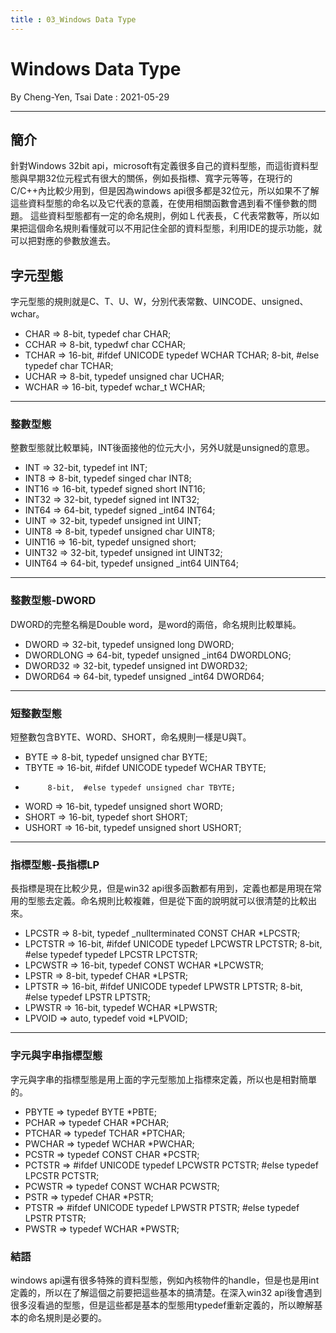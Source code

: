 ```yaml
---
title : 03_Windows Data Type
---
```

# Windows Data Type
By Cheng-Yen, Tsai
Date : 2021-05-29

---
## 簡介
針對Windows 32bit api，microsoft有定義很多自己的資料型態，而這街資料型態與早期32位元程式有很大的關係，例如長指標、寬字元等等，在現行的C/C++內比較少用到，但是因為windows api很多都是32位元，所以如果不了解這些資料型態的命名以及它代表的意義，在使用相關函數會遇到看不懂參數的問題。 這些資料型態都有一定的命名規則，例如Ｌ代表長，Ｃ代表常數等，所以如果把這個命名規則看懂就可以不用記住全部的資料型態，利用IDE的提示功能，就可以把對應的參數放進去。
## 字元型態
字元型態的規則就是C、T、U、W，分別代表常數、UINCODE、unsigned、wchar。
* CHAR => 8-bit, typedef char CHAR;
* CCHAR => 8-bit, typedwf char CCHAR;
* TCHAR => 16-bit, #ifdef UNICODE typedef WCHAR TCHAR;            8-bit,  #else typedef char TCHAR;
* UCHAR => 8-bit, typedef unsigned char UCHAR;
* WCHAR => 16-bit, typedef wchar_t WCHAR;
---
### 整數型態
整數型態就比較單純，INT後面接他的位元大小，另外U就是unsigned的意思。
* INT => 32-bit, typedef int INT;
* INT8 => 8-bit, typedef singed char INT8;
* INT16 => 16-bit, typedef signed short INT16;
* INT32 => 32-bit, typedef signed int INT32;
* INT64 => 64-bit, typedef signed _int64 INT64;
* UINT => 32-bit, typedef unsigned int UINT;
* UINT8 => 8-bit, typedef unsigned char UINT8;
* UINT16 => 16-bit, typedef unsigned short;
* UINT32 => 32-bit, typedef unsigned int UINT32;
* UINT64 => 64-bit, typedef unsigned _int64 UINT64;
---

### 整數型態-DWORD
DWORD的完整名稱是Double word，是word的兩倍，命名規則比較單純。
* DWORD => 32-bit, typedef unsigned long DWORD;
* DWORDLONG => 64-bit, typedef unsigned _int64 DWORDLONG;
* DWORD32 => 32-bit, typedef unsigned int DWORD32;
* DWORD64 => 64-bit, typedef unsigned _int64 DWORD64;
---

### 短整數型態
短整數包含BYTE、WORD、SHORT，命名規則一樣是U與T。
* BYTE => 8-bit, typedef unsigned char BYTE;
* TBYTE => 16-bit, #ifdef UNICODE typedef WCHAR TBYTE; 
*          8-bit,  #else typedef unsigned char TBYTE;
* WORD => 16-bit, typedef unsigned short WORD;
* SHORT => 16-bit, typedef short SHORT;
* USHORT => 16-bit, typedef unsigned short USHORT;
---

### 指標型態-長指標LP
長指標是現在比較少見，但是win32 api很多函數都有用到，定義也都是用現在常用的型態去定義。命名規則比較複雜，但是從下面的說明就可以很清楚的比較出來。
* LPCSTR => 8-bit, typedef _nullterminated CONST CHAR *LPCSTR;
* LPCTSTR => 16-bit, #ifdef UNICODE typedef LPCWSTR LPCTSTR;    8-bit,  #else typedef typedef LPCSTR LPCTSTR;
* LPCWSTR => 16-bit, typedef CONST WCHAR *LPCWSTR;
* LPSTR => 8-bit, typedef CHAR *LPSTR;
* LPTSTR => 16-bit, #ifdef UNICODE typedef LPWSTR LPTSTR;
          8-bit,  #else typedef LPSTR LPTSTR;
* LPWSTR => 16-bit, typedef WCHAR *LPWSTR;
* LPVOID => auto, typedef void *LPVOID;
---

### 字元與字串指標型態
字元與字串的指標型態是用上面的字元型態加上指標來定義，所以也是相對簡單的。
* PBYTE => typedef BYTE *PBTE;
* PCHAR => typedef CHAR *PCHAR;
* PTCHAR => typedef TCHAR *PTCHAR;
* PWCHAR => typedef WCHAR *PWCHAR;
* PCSTR => typedef CONST CHAR *PCSTR;
* PCTSTR => #ifdef UNICODE typedef LPCWSTR PCTSTR;
           #else typedef LPCSTR PCTSTR;
* PCWSTR => typedef CONST WCHAR PCWSTR;
* PSTR => typedef CHAR *PSTR;
* PTSTR => #ifdef UNICODE typedef LPWSTR PTSTR;
          #else typedef LPSTR PTSTR;
* PWSTR => typedef WCHAR *PWSTR;

### 結語
windows api還有很多特殊的資料型態，例如內核物件的handle，但是也是用int定義的，所以在了解這個之前要把這些基本的搞清楚。在深入win32 api後會遇到很多沒看過的型態，但是這些都是基本的型態用typedef重新定義的，所以瞭解基本的命名規則是必要的。